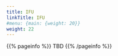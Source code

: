 ```yaml
---
title: IFU
linkTitle: IFU
#menu: {main: {weight: 20}}
weight: 22
---
```


{{% pageinfo %}}
TBD
{{% /pageinfo %}}
